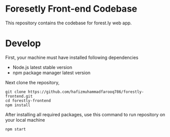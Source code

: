 # Foresetly Front-end Codebase

This repository contains the codebase for forest.ly web app.

# Develop

First, your machine must have installed following dependencies

- Node.js latest stable version
- npm package manager latest version

Next clone the repository,

```shell
git clone https://github.com/hafizmuhammadfarooq786/forestly-frontend.git
cd forestly-frontend
npm install
```

After installing all required packages, use this command to run repository on your local machine

```shell
npm start
```
